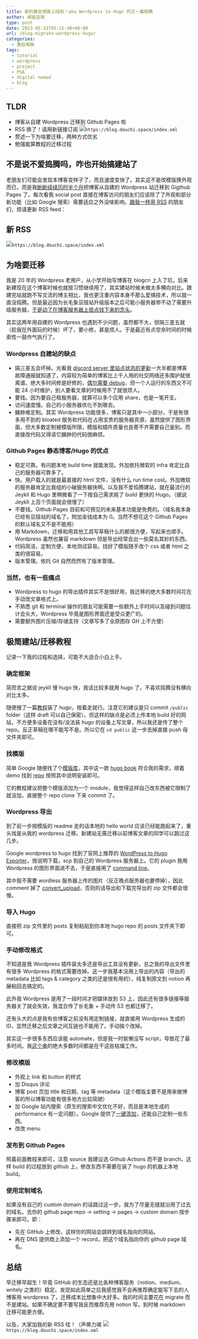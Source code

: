 ```yaml
---
title: 新的静态博客上线啦！aka Wordpress to Hugo 的又一篇倒腾
author: 椒盐豆豉
type: post
date: 2023-05-31T05:15:40+00:00
url: /blog-migrate-wordpress-hugo/
categories:
  - 重启电脑
tags:
  - tutorial
  - wordpress
  - project
  - PSA
  - digital nomad
  - blog
---
```

## TLDR

- 博客从自建 Wordpress 迁移到 Github Pages 啦
- RSS 换了！请用新链接订阅 [![](https://douchi.sfo3.cdn.digitaloceanspaces.com/random/logo/rss.png)](https://blog.douchi.space/index.xml)`https://blog.douchi.space/index.xml`
- 赘述一下为啥要迁移，两种方式优劣
- 勉强能算教程的迁移过程
<!--more-->

## 不是说不爱捣腾吗，咋也开始搞建站了

老朋友们可能会发现本博客变样子了，而且速度变快了。其实这不是改模版换外观而已，而是我[断断续续历时半个月](https://douchi.space/@mtfront/110387062276075527)把博客从自建的 Wordpress 站迁移到 Gigthub Pages 了。每次看我 social post 直接在博客访问的朋友们应该除了了外观和部分新功能（比如 Google 搜索）需要适应之外没啥影响。[跟我一样用 RSS](https://blog.douchi.space/my-rss-setup/) 的朋友们，烦请更新 RSS feed：

## 新 RSS

[![](https://douchi.sfo3.cdn.digitaloceanspaces.com/random/logo/rss.png)](https://blog.douchi.space/index.xml)`https://blog.douchi.space/index.xml`

## 为啥要迁移

我是 20 年的 Wordpress 老用户，从小学开始写博客在 blogcn 上入了坑，后来新建现在这个博客时候也就按习惯继续用了，其实建站时候未做太多横向对比。跟建完站就跑不写文流的博主相比，我也更注重内容本身不那么爱搞技术，所以就一直没捣腾。但是最近因为长毛象豆豉站升级版本之后可能小服务器带不动了需要升级服务器，[于是动了在博客服务器上抠点钱下来的念头](https://douchi.space/@mtfront/110337909488324896)。

其实这两年用自建的 Wordpress 也遇到不少问题，虽然都不大，但隔三差五就（趁我在外面玩的时候）坏了，要小修，甚是烦人。于是最近有点空余时间的时候索性一鼓作气执行了。

### Wordpress 自建站的缺点

- 隔三差五会坏掉。光看我 [discord server 里站点状态的更新](https://discord.gg/cESS4JpsdG)一大半都是博客故障通报就知道了，内容较为简单的博客比上千人用的社交网络还多围护就很离谱。绝大多时间修是好修的，[偶尔需要 debug](https://blog.douchi.space/wordpress-all-in-one-wp-security-aios-locking-cloudflare-out/)，但一个人运行的东西又不可能 24 小时维护，别人要看文章的时候用不了就很烦人。
- 要钱。因为要自己租服务器，就算可以多个应用 share，也是一笔开支。
- 访问速度慢。自己的小服务器优化不到哪去。
- 臃肿难定制。其实 Wordpress 功能很多，博客只是其中一小部分，于是有很多用不到的 bloated 服务和代码在占用宝贵的服务器资源，虽然提供了图形界面，但大多数定制被模版所限，模版和插件质量也良莠不齐需要自己鉴别。而直接改代码又得读它臃肿的代码很麻烦。

### Github Pages 静态博客/Hugo 的优点

- 稳定可靠。有问题本地 build time 就能发现。外加依托微软的 infra 肯定比自己的服务器可靠多了。
- 快。用户载入的就是最直接的 html 文件，没有什么 run time cost。外加微软的服务器肯定比我组的小破服务器快啊。以及我不爱捣腾建站，就在最流行的 Jeykll 和 Hugo 里稍微看了一下按自己需求挑了 build 更快的 Hugo。（据说 Jeykll 上百个页面就会很慢了）
- 不要钱。Github Pages 目前和可预见的未来基本功能是免费的。（域名我本身已经有豆豉站的域名了，附加金钱成本为 0。当然不想花这个 Github Pages 的默认域名又不是不能用）
- 用 Markdown，迁移和用其他工具写草稿什么的都很方便，写起来也顺手。Wordpress 虽然也兼容 markdown 但是导出经常会出一些莫名其妙的东西。
- 代码简洁，定制方便，本地测试容易。找好了模版随手改个 css 或者 html 之类的很容易。
- 版本管理。依托 Git 自然而然有了版本管理。

### 当然，也有一些痛点

- Wordpress to hugo 的导出插件其实不是很好用，我迁移的绝大多数时间花在手动改文章格式上。
- 不熟悉 git 和 terminal 操作的朋友可能需要一些额外上手时间以及碰到问题估计会头大，Wordpress 毕竟是图形界面还是受众更广的。
- 需要额外图片压缩/存储支持（文章写多了全原图存 GH 上不方便）

## 极简建站/迁移教程

记录一下我的过程和选择，可能不大适合小白上手。

### 确定框架

简而言之据说 jeykll 慢 hugo 快，我话比较多就用 hugo 了。不喜欢捣腾没有横向对比太多。

随便搜了一篇[教程](https://levelup.gitconnected.com/build-a-personal-website-with-github-pages-and-hugo-6c68592204c7)装了 hugo，按着走就行。注意它的建议是只 commit `/public` folder（这样 draft 可以自己保密）。但这样的缺点是必须上传本地 build 好的网站，不方便多设备在没有/没法装 hugo 的设备上写文章，所以我还是传了整个 repo。反正草稿在哪不能写不是。所以它在 `cd public` 这一步去掉直接 push 母文件夹即可。

### 找模版

简单 Google 随便找了个[模版库](https://themes.gohugo.io/)，其中这一款 [hugo book](https://hugo-book-demo.netlify.app/) 符合我的需求，顺着 demo 找到 [repo](https://github.com/alex-shpak/hugo-book) 按照其中说明安装即可。

它的教程建议把整个模版添加为一个 module，我觉得这样自己改东西被它限制了就没加，直接整个 repo clone 下来 commit 了。

### Wordpress 导出

到了前一步按模版的 readme 走的话本地的 hello world 应该已经能跑起来了，重头戏是从我的 wordpress 迁移。新建站无需迁移以前博客文章的同学可以跳过这几步。

Google wordpress to hugo 找到了官网上推荐的 [WordPress to Hugo Exporter](https://github.com/SchumacherFM/wordpress-to-hugo-exporter)，按说明下载，scp 到自己的 Wordpress 服务器上。它的 plugin 我用 Wordpress 的图形界面进不去，于是直接用了 [command line](https://github.com/SchumacherFM/wordpress-to-hugo-exporter)。

其中我不需要 wordless 服务器上传的图片（反正晚点服务器也要停掉），因此 comment 掉了 [convert_upload](https://github.com/SchumacherFM/wordpress-to-hugo-exporter/blob/master/hugo-export.php#L493)，否则的话导出和下载完导出的 zip 文件都会很慢。

### 导入 Hugo

直接把 zip 文件里的 posts 复制粘贴到你本地 hugo repo 的 posts 文件夹下即可。

### 手动修改格式

不知道是我 Wordpress 插件装太多还是导出工具没有更新，总之我的导出文件里有很多 Wordpress 的格式需要改掉。这一步我基本没用上导出的内容（导出的 metadata 比如 tags & category 之类的还是很有用的），纯复制原文到 notion 再展粘回去搞定的。

此外我 Wordpress 是用了一段时间才把媒体放到 S3 上，因此还有很多链接等服务器关了就会失效，我混合传了长毛象 + 手动传 S3 也都迁移了。

还有头大的点是我有些博客之前没有用定制链接，就直接用 Wordpress 生成的 ID，显然迁移之后文章之间互链也不能用了。手动挨个改掉。

其实这一步很多东西应该能 automate，但是我一时偷懒没写 script，导致花了最多时间。我[这个串](https://douchi.space/@mtfront/110387062276075527)的绝大多数时间都是在干这些枯燥工作。

### 修改模版

- 外观上 link 和 button 的样式
- 加 Disqus 评论
- 博客 post 页加 title 和日期、tag 等 metadata（这个模版主要不是用来做博客的所以博客功能有很多地方比较简陋）
- 加 Google 站内搜索（原生的搜索中文优化不好，而且是本地生成的 performance 有一定问题）。Google 提供了[一键添加](https://programmablesearchengine.google.com/)，还能自己定制一些东西。
- 改改 menu

### 发布到 Github Pages

照着前面教程来即可，注意 source 我建议选 Github Actions 而不是 branch，这样 build 的过程放到 github 上，修改东西不需要在装了 hugo 的机器上本地 build。

### 使用定制域名

如果没有自己的 custom domain 的话跳过这一步。我为了尽量无缝就沿用了过去的域名。去你的 github page repo → setting → pages → custom domain 按步骤来即可。即：

- 先在 GitHub 上修改，这样你的网站会跳转到域名指向的网站。
- 再在 DNS 提供商上添加一个 record，把这个域名指向你的 github page 域名。

## 总结

早迁移早超生！毕竟 GitHub 的生态还是比各种博客服务（notion、medium、writely 之类的）稳定。发现如此简单之后我感觉我不会再推荐确定能写下去的人博客用 wordpress 了，迁移成本比想象中大好多。我的时间主要花在 migrate 而不是建站。如果不确定要不要写我反而推荐先用 notion 写，到时候 markdown 迁移可能更方便。

以及，大家加我的新 RSS 哇！（声嘶力竭 [![](https://douchi.sfo3.cdn.digitaloceanspaces.com/random/logo/rss.png)](https://blog.douchi.space/index.xml)`https://blog.douchi.space/index.xml`

